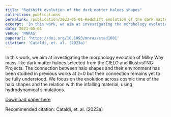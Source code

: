 ```yaml
---
title: "Redshift evolution of the dark matter haloes shapes"
collection: publications
permalink: /publication/2023-05-01-Redshift evolution of the dark matter haloes shapes
excerpt: 'In this work, we aim at investigating the morphology evolution of Milky Way mass-like dark matter haloes selected from the CIELO and IllustrisTNG Projects. The connection between halo shapes and their environment has been studied in previous works at z=0 but their connection remains yet to be fully understood. We focus on the evolution across cosmic time of the halo shapes and the relation with the infalling material, using hydrodynamical simulations'
date: 2023-05-01
venue: 'MNRAS'
paperurl: 'https://doi.org/10.1093/mnras/stad1601'
citation: 'Cataldi, et. al. (2023a)'
---
```

In this work, we aim at investigating the morphology evolution of Milky Way mass-like dark matter haloes selected from the CIELO and IllustrisTNG Projects. The connection between halo shapes and their environment has been studied in previous works at z=0 but their connection remains yet to be fully understood. We focus on the evolution across cosmic time of the halo shapes and the relation with the infalling material, using hydrodynamical simulations.

[Download paper here](https://doi.org/10.1093/mnras/stad1601)

Recommended citation: Cataldi, et. al. (2023a)